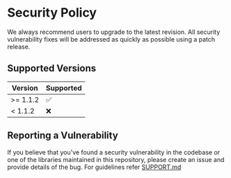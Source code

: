 # Security Policy

We always recommend users to upgrade to the latest revision. All security vulnerability fixes will be addressed as quickly as possible using a patch release.  
 
## Supported Versions

| Version | Supported          |
| ------- | ------------------ |
| &gt;= 1.1.2   | :white_check_mark: |
| < 1.1.2   | :x: |

## Reporting a Vulnerability
If you believe that you've found a security vulnerability in the codebase
or one of the libraries maintained in this repository, please create an issue and provide details of the bug. For guidelines refer [SUPPORT.md](./github/SUPPORT.md)